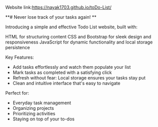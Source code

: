 Website link:https://nayak1703.github.io/toDo-List/

**# Never lose track of your tasks again! **

Introducing a simple and effective Todo List website, built with:

HTML for structuring content
CSS and Bootstrap for sleek design and responsiveness
JavaScript for dynamic functionality and local storage persistence

Key Features:
  - Add tasks effortlessly and watch them populate your list
  - Mark tasks as completed with a satisfying click
  - Refresh without fear: Local storage ensures your tasks stay put
  - Clean and intuitive interface that's easy to navigate


Perfect for:
  - Everyday task management
  - Organizing projects
  - Prioritizing activities
  - Staying on top of your to-dos
